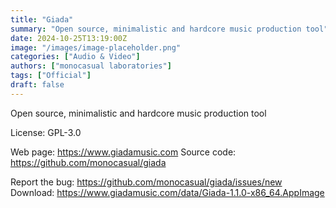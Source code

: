 ```yaml
---
title: "Giada"
summary: "Open source, minimalistic and hardcore music production tool"
date: 2024-10-25T13:19:00Z
image: "/images/image-placeholder.png"
categories: ["Audio & Video"]
authors: ["monocasual laboratories"]
tags: ["Official"]
draft: false
---
```


Open source, minimalistic and hardcore music production tool

License: GPL-3.0

Web page: <https://www.giadamusic.com>
Source code: <https://github.com/monocasual/giada>

Report the bug: <https://github.com/monocasual/giada/issues/new>
Download: <https://www.giadamusic.com/data/Giada-1.1.0-x86_64.AppImage>
